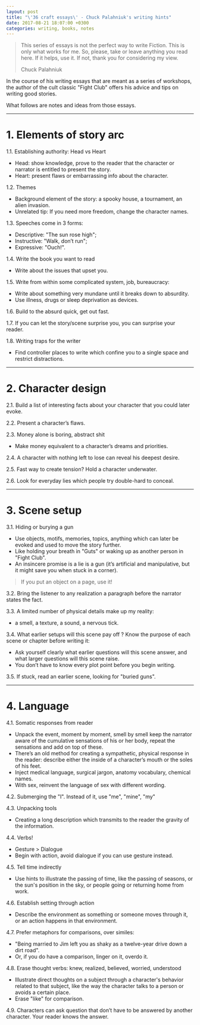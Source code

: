 ```yaml
---
layout: post
title: "\'36 craft essays\' - Chuck Palahniuk's writing hints"
date: 2017-08-21 18:07:00 +0300
categories: writing, books, notes
---
```


> This series of essays is not the perfect way to write Fiction. This is only what works for me. So, please, take or leave anything you read here. If it helps, use it. If not, thank you for considering my view.
>
> Chuck Palahniuk


In the course of his writing essays that are meant as a series of workshops, the author of the cult classic "Fight Club" offers his advice and tips on writing good stories.

What follows are notes and ideas from those essays.

___
# 1. Elements of story arc

1.1. Establishing authority: Head vs Heart
- Head: show knowledge, prove to the reader that the character or narrator is entitled to present the story.
- Heart: present flaws or embarrassing info about the character.

1.2. Themes
- Background element of the story: a spooky house, a tournament, an alien invasion.
- Unrelated tip: If you need more freedom, change the character names.

1.3. Speeches come in 3 forms:
-	Descriptive: "The sun rose high";
- Instructive: "Walk, don’t run";
- Expressive: "Ouch!".

1.4. Write the book you want to read
- Write about the issues that upset you.

1.5. Write from within some complicated system, job, bureaucracy:
- Write about something very mundane until it breaks down to absurdity.
-	Use illness, drugs or sleep deprivation as devices.

1.6. Build to the absurd quick, get out fast.

1.7. If you can let the story/scene surprise you, you can surprise your reader.

1.8. Writing traps for the writer
- Find controller places to write which confine you to a single space and restrict distractions.

___
# 2. Character design

2.1. Build a list of interesting facts about your character that you could later evoke.

2.2. Present a character’s flaws.

2.3. Money alone is boring, abstract shit
- Make money equivalent to a character’s dreams and priorities.

2.4. A character with nothing left to lose can reveal his deepest desire.

2.5. Fast way to create tension? Hold a character underwater.

2.6. Look for everyday lies which people try double-hard to conceal.

___
# 3. Scene setup

3.1. Hiding or burying a gun
- Use objects, motifs, memories, topics, anything which can later be evoked and used to move the story further.
- Like holding your breath in "Guts" or waking up as another person in "Fight Club".
- An insincere promise is a lie is a gun (it’s artificial and manipulative, but it might save you when stuck in a corner).

> If you put an object on a page, use it!

3.2. Bring the listener to any realization a paragraph before the narrator states the fact.

3.3. A limited number of physical details make up my reality:

- a smell, a texture, a sound, a nervous tick.

3.4. What earlier setups will this scene pay off ?	Know the purpose of each scene or chapter before writing it:
 - Ask yourself clearly what earlier questions will this scene answer, and what larger questions will this scene raise.
 - You don’t have to know every plot point before you begin writing.

3.5. If stuck, read an earlier scene, looking for "buried guns".

___
# 4. Language

4.1. Somatic responses from reader
 - Unpack the event, moment by moment, smell by smell	keep the narrator aware of the cumulative sensations of his or her body, repeat the sensations and add on top of these.
 - There’s an old method for creating a sympathetic, physical response in the reader: describe either the inside of a character’s mouth or the soles of his feet.
 - Inject medical language, surgical jargon, anatomy vocabulary, chemical names.		
 - With sex, reinvent the language of sex with different wording.		

4.2. Submerging the "I". Instead of it, use "me", "mine", "my"

4.3. Unpacking tools
- Creating a long description which transmits to the reader the gravity of the information.

4.4. Verbs!
- Gesture > Dialogue
- Begin with action,	avoid dialogue if you can use gesture instead.

4.5. Tell time indirectly
- Use hints to illustrate the passing of time, like the passing of seasons, or the sun's position in the sky, or people going or returning home from work.

4.6. Establish setting through action
- Describe the environment as something or someone moves through it, or an action happens in that environment.

4.7. Prefer metaphors for comparisons, over similes:
- "Being married to Jim left you as shaky as a twelve-year drive down a dirt road".
- Or, if you do have a comparison, linger on it, overdo it.

4.8. Erase thought verbs: knew, realized, believed, worried, understood
- Illustrate direct thoughts on a subject through a character's behavior related to that subject, like the way the character talks to a person or avoids a certain place.
- Erase "like" for comparison.

4.9. Characters can ask question that don’t have to be answered by another character. Your reader knows the answer.
